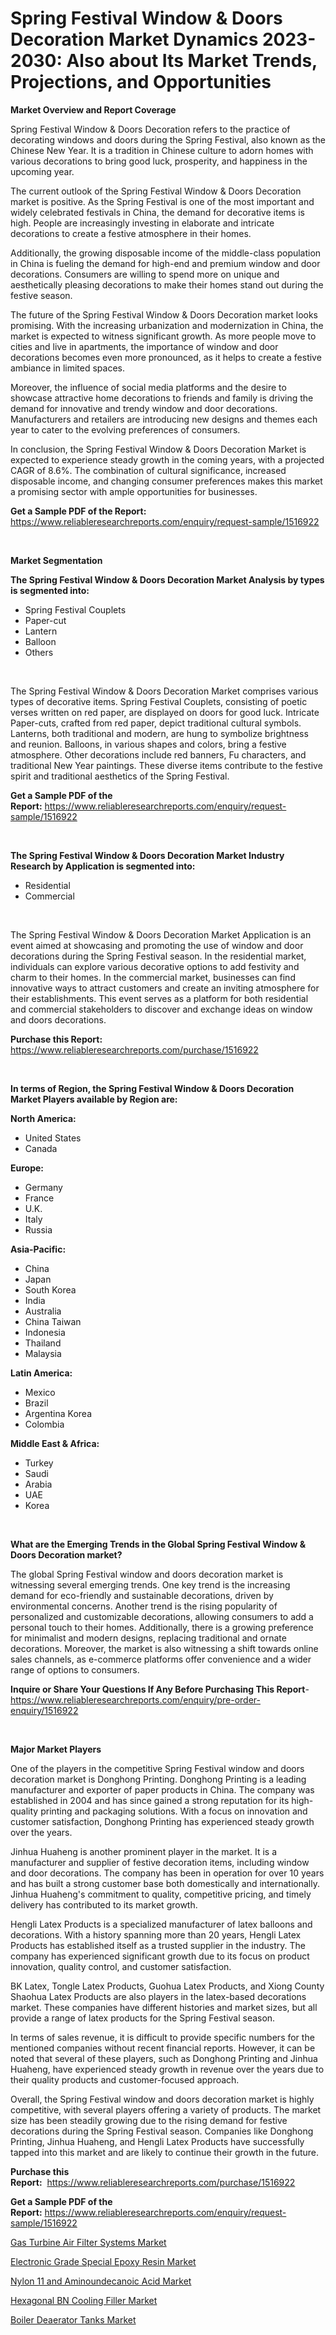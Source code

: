 <p><h1>Spring Festival Window & Doors Decoration Market Dynamics 2023-2030: Also about Its Market Trends, Projections, and Opportunities</h1></p><p><strong>Market Overview and Report Coverage</strong></p>
<p><p>Spring Festival Window & Doors Decoration refers to the practice of decorating windows and doors during the Spring Festival, also known as the Chinese New Year. It is a tradition in Chinese culture to adorn homes with various decorations to bring good luck, prosperity, and happiness in the upcoming year.</p><p>The current outlook of the Spring Festival Window & Doors Decoration market is positive. As the Spring Festival is one of the most important and widely celebrated festivals in China, the demand for decorative items is high. People are increasingly investing in elaborate and intricate decorations to create a festive atmosphere in their homes.</p><p>Additionally, the growing disposable income of the middle-class population in China is fueling the demand for high-end and premium window and door decorations. Consumers are willing to spend more on unique and aesthetically pleasing decorations to make their homes stand out during the festive season.</p><p>The future of the Spring Festival Window & Doors Decoration market looks promising. With the increasing urbanization and modernization in China, the market is expected to witness significant growth. As more people move to cities and live in apartments, the importance of window and door decorations becomes even more pronounced, as it helps to create a festive ambiance in limited spaces.</p><p>Moreover, the influence of social media platforms and the desire to showcase attractive home decorations to friends and family is driving the demand for innovative and trendy window and door decorations. Manufacturers and retailers are introducing new designs and themes each year to cater to the evolving preferences of consumers.</p><p>In conclusion, the Spring Festival Window & Doors Decoration Market is expected to experience steady growth in the coming years, with a projected CAGR of 8.6%. The combination of cultural significance, increased disposable income, and changing consumer preferences makes this market a promising sector with ample opportunities for businesses.</p></p>
<p><strong>Get a Sample PDF of the Report:</strong> <a href="https://www.reliableresearchreports.com/enquiry/request-sample/1516922">https://www.reliableresearchreports.com/enquiry/request-sample/1516922</a></p>
<p>&nbsp;</p>
<p><strong>Market Segmentation</strong></p>
<p><strong>The Spring Festival Window & Doors Decoration Market Analysis by types is segmented into:</strong></p>
<p><ul><li>Spring Festival Couplets</li><li>Paper-cut</li><li>Lantern</li><li>Balloon</li><li>Others</li></ul></p>
<p>&nbsp;</p>
<p><p>The Spring Festival Window & Doors Decoration Market comprises various types of decorative items. Spring Festival Couplets, consisting of poetic verses written on red paper, are displayed on doors for good luck. Intricate Paper-cuts, crafted from red paper, depict traditional cultural symbols. Lanterns, both traditional and modern, are hung to symbolize brightness and reunion. Balloons, in various shapes and colors, bring a festive atmosphere. Other decorations include red banners, Fu characters, and traditional New Year paintings. These diverse items contribute to the festive spirit and traditional aesthetics of the Spring Festival.</p></p>
<p><strong>Get a Sample PDF of the Report:</strong>&nbsp;<a href="https://www.reliableresearchreports.com/enquiry/request-sample/1516922">https://www.reliableresearchreports.com/enquiry/request-sample/1516922</a></p>
<p>&nbsp;</p>
<p><strong>The Spring Festival Window & Doors Decoration Market Industry Research by Application is segmented into:</strong></p>
<p><ul><li>Residential</li><li>Commercial</li></ul></p>
<p>&nbsp;</p>
<p><p>The Spring Festival Window & Doors Decoration Market Application is an event aimed at showcasing and promoting the use of window and door decorations during the Spring Festival season. In the residential market, individuals can explore various decorative options to add festivity and charm to their homes. In the commercial market, businesses can find innovative ways to attract customers and create an inviting atmosphere for their establishments. This event serves as a platform for both residential and commercial stakeholders to discover and exchange ideas on window and doors decorations.</p></p>
<p><strong>Purchase this Report:</strong>&nbsp; <a href="https://www.reliableresearchreports.com/purchase/1516922">https://www.reliableresearchreports.com/purchase/1516922</a></p>
<p>&nbsp;</p>
<p><strong>In terms of Region, the Spring Festival Window & Doors Decoration Market Players available by Region are:</strong></p>
<p>
    <p> <strong> North America: </strong>
        <ul>
            <li>United States</li>
            <li>Canada</li>
        </ul>
        </p> 
    <p> <strong> Europe: </strong>
        <ul>
            <li>Germany</li>
            <li>France</li>
            <li>U.K.</li>
            <li>Italy</li>
            <li>Russia</li>
        </ul>
        </p> 
    <p> <strong> Asia-Pacific: </strong>
        <ul>
            <li>China</li>
            <li>Japan</li>
            <li>South Korea</li>
            <li>India</li>
            <li>Australia</li>
            <li>China Taiwan</li>
            <li>Indonesia</li>
            <li>Thailand</li>
            <li>Malaysia</li>
        </ul>
        </p> 
    <p> <strong> Latin America: </strong>
        <ul>
            <li>Mexico</li>
            <li>Brazil</li>
            <li>Argentina Korea</li>
            <li>Colombia</li>
        </ul>
        </p> 
    <p> <strong> Middle East & Africa: </strong>
        <ul>
            <li>Turkey</li>
            <li>Saudi</li>
            <li>Arabia</li>
            <li>UAE</li>
            <li>Korea</li>
        </ul>
    </p>
    </p>
<p>&nbsp;</p>
<p><strong>What are the Emerging Trends in the Global Spring Festival Window & Doors Decoration market?</strong></p>
<p><p>The global Spring Festival window and doors decoration market is witnessing several emerging trends. One key trend is the increasing demand for eco-friendly and sustainable decorations, driven by environmental concerns. Another trend is the rising popularity of personalized and customizable decorations, allowing consumers to add a personal touch to their homes. Additionally, there is a growing preference for minimalist and modern designs, replacing traditional and ornate decorations. Moreover, the market is also witnessing a shift towards online sales channels, as e-commerce platforms offer convenience and a wider range of options to consumers.</p></p>
<p><strong>Inquire or Share Your Questions If Any Before Purchasing This Report</strong>- <a href="https://www.reliableresearchreports.com/enquiry/pre-order-enquiry/1516922">https://www.reliableresearchreports.com/enquiry/pre-order-enquiry/1516922</a></p>
<p>&nbsp;</p>
<p><strong>Major Market Players</strong></p>
<p><p>One of the players in the competitive Spring Festival window and doors decoration market is Donghong Printing. Donghong Printing is a leading manufacturer and exporter of paper products in China. The company was established in 2004 and has since gained a strong reputation for its high-quality printing and packaging solutions. With a focus on innovation and customer satisfaction, Donghong Printing has experienced steady growth over the years.</p><p>Jinhua Huaheng is another prominent player in the market. It is a manufacturer and supplier of festive decoration items, including window and door decorations. The company has been in operation for over 10 years and has built a strong customer base both domestically and internationally. Jinhua Huaheng's commitment to quality, competitive pricing, and timely delivery has contributed to its market growth.</p><p>Hengli Latex Products is a specialized manufacturer of latex balloons and decorations. With a history spanning more than 20 years, Hengli Latex Products has established itself as a trusted supplier in the industry. The company has experienced significant growth due to its focus on product innovation, quality control, and customer satisfaction.</p><p>BK Latex, Tongle Latex Products, Guohua Latex Products, and Xiong County Shaohua Latex Products are also players in the latex-based decorations market. These companies have different histories and market sizes, but all provide a range of latex products for the Spring Festival season.</p><p>In terms of sales revenue, it is difficult to provide specific numbers for the mentioned companies without recent financial reports. However, it can be noted that several of these players, such as Donghong Printing and Jinhua Huaheng, have experienced steady growth in revenue over the years due to their quality products and customer-focused approach.</p><p>Overall, the Spring Festival window and doors decoration market is highly competitive, with several players offering a variety of products. The market size has been steadily growing due to the rising demand for festive decorations during the Spring Festival season. Companies like Donghong Printing, Jinhua Huaheng, and Hengli Latex Products have successfully tapped into this market and are likely to continue their growth in the future.</p></p>
<p><strong>Purchase this Report:</strong>&nbsp;&nbsp;<a href="https://www.reliableresearchreports.com/purchase/1516922">https://www.reliableresearchreports.com/purchase/1516922</a></p>
<p></p>
<p><strong>Get a Sample PDF of the Report:</strong>&nbsp;<a href="https://www.reliableresearchreports.com/enquiry/request-sample/1516922">https://www.reliableresearchreports.com/enquiry/request-sample/1516922</a></p>
<p><p><a href="https://github.com/merzlyukov93/Market-Research-Report-List-1/blob/main/gas-turbine-air-filter-systems-market.md">Gas Turbine Air Filter Systems Market</a></p><p><a href="https://medium.com/@viksingh034/electronic-grade-special-epoxy-resin-market-size-and-market-trends-complete-industry-overview-dca17605c23f">Electronic Grade Special Epoxy Resin Market</a></p><p><a href="https://medium.com/@reportmines/nylon-11-and-aminoundecanoic-acid-market-trends-and-market-analysis-forecasted-for-period-2023-2030-f19710e71652">Nylon 11 and Aminoundecanoic Acid Market</a></p><p><a href="https://medium.com/@the.strong.zer0/hexagonal-bn-cooling-filler-market-analysis-its-cagr-market-segmentation-and-global-industry-6222c145ba5b">Hexagonal BN Cooling Filler Market</a></p><p><a href="https://github.com/sofyaavrova/Market-Research-Report-List-1/blob/main/boiler-deaerator-tanks-market.md">Boiler Deaerator Tanks Market</a></p></p>
